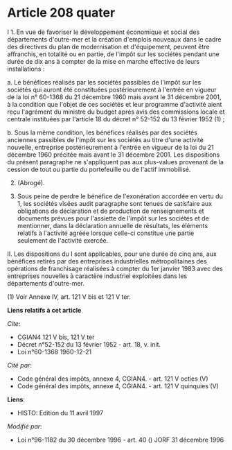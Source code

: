 # Article 208 quater

I 1. En vue de favoriser le développement économique et social des départements d'outre-mer et la création d'emplois nouveaux
dans le cadre des directives du plan de modernisation et d'équipement, peuvent être affranchis, en totalité ou en partie, de
l'impôt sur les sociétés pendant une durée de dix ans à compter de la mise en marche effective de leurs installations :

a. Le bénéfices réalisés par les sociétés passibles de l'impôt sur les sociétés qui auront été constituées postérieurement à
l'entrée en vigueur de la loi n° 60-1368 du 21 décembre 1960 mais avant le 31 décembre 2001, à la condition que l'objet de
ces sociétés et leur programme d'activité aient reçu l'agrément du ministre du budget après avis des commissions locale et
centrale instituées par l'article 18 du décret n° 52-152 du 13 février 1952 (1) ;

b. Sous la même condition, les bénéfices réalisés par des sociétés anciennes passibles de l'impôt sur les sociétés au titre
d'une activité nouvelle, entreprise postérieurement à l'entrée en vigueur de la loi du 21 décembre 1960 précitée mais avant
le 31 décembre 2001. Les dispositions du présent paragraphe ne s'appliquent pas aux plus-values provenant de la cession de
tout ou partie du portefeuille ou de l'actif immobilisé.

2. (Abrogé).

3. Sous peine de perdre le bénéfice de l'exonération accordée en vertu du 1, les sociétés visées audit paragraphe sont tenues
de satisfaire aux obligations de déclaration et de production de renseignements et documents prévues pour l'assiette de
l'impôt sur les sociétés et de mentionner, dans la déclaration annuelle de résultats, les éléments relatifs à l'activité
agréée lorsque celle-ci constitue une partie seulement de l'activité exercée.

II. Les dispositions du I sont applicables, pour une durée de cinq ans, aux bénéfices retirés par des entreprises
industrielles métropolitaines des opérations de franchisage réalisées à compter du 1er janvier 1983 avec des entreprises
nouvelles à caractère industriel exploitées dans les départements d'outre-mer.

(1) Voir Annexe IV, art. 121 V bis et 121 V ter.

**Liens relatifs à cet article**

_Cite_:

  - CGIAN4 121 V bis, 121 V ter
  - Décret n°52-152 du 13 février 1952 - art. 18, v. init.
  - Loi n°60-1368 1960-12-21

_Cité par_:

  - Code général des impôts, annexe 4, CGIAN4. - art. 121 V octies (V)
  - Code général des impôts, annexe 4, CGIAN4. - art. 121 V quinquies (V)

**Liens**:

  - HISTO: Edition du 11 avril 1997

_Modifié par_:

  - Loi n°96-1182 du 30 décembre 1996 - art. 40 () JORF 31 décembre 1996
